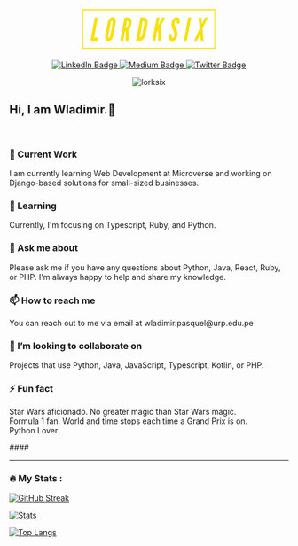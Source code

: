 <div id="header" align="center">
  
  <div id="badges">
  <img src="lordksix-logos_transparent.png" alt="logo" width="240"  height="auto" blackground="#fff" margin="auto"/>
  <br>
  <br>
    <a href="https://www.linkedin.com/in/wladpasquel/">
      <img src="https://img.shields.io/badge/LinkedIn-blue?style=for-the-badge&logo=linkedin&logoColor=white" alt="LinkedIn Badge"/>
    </a>
    <a href="https://medium.com/@wladimir.pasquel">
      <img src="https://badgen.net/badge/icon/wladimir.pasquel?icon=medium&label=Medium" alt="Medium Badge"/>
    </a>
    <a href="https://twitter.com/wapasquel">
      <img src="https://img.shields.io/badge/Twitter-blue?style=for-the-badge&logo=twitter&logoColor=white" alt="Twitter Badge"/>
    </a>
  </div>
  <p align="center"> <img src="https://komarev.com/ghpvc/?username=lorksix&label=Profile%20views&color=0e75b6&style=flat" alt="lorksix" /> </p>
</div>

<h2> Hi, I am Wladimir.👋<br></h2>
<br>

<h3>🔭 Current Work<br></h3>
<p align="left">I am currently learning Web Development at Microverse and working on Django-based solutions for small-sized businesses.</p>

<h3>🌱 Learning<br></h3>
<p align="left">Currently, I'm focusing on Typescript, Ruby, and Python.</p>

 
<h3>💬 Ask me about<br></h3>
<p align="left">Please ask me if you have any questions about Python, Java, React, Ruby, or PHP. I'm always happy to help and share my knowledge. </p>
 
<h3>📫 How to reach me <br></h3>
<p align="left">You can reach out to me via email at wladimir.pasquel@urp.edu.pe </p>

<h3>👯 I’m looking to collaborate on<br></h3>
<p align="left">Projects that use Python, Java, JavaScript, Typescript, Kotlin, or PHP. </p>
 
<h3>⚡ Fun fact <br></h3>
<p align="left">Star Wars aficionado. No greater magic than Star Wars magic.<br>
Formula 1 fan. World and time stops each time a Grand Prix is on. <br>
Python Lover.<br> </p>
 ####

 ---

### :fire: My Stats :

[![GitHub Streak](http://github-readme-streak-stats.herokuapp.com?user=lordksix&theme=tokyonight&background=000000)](https://git.io/streak-stats) 

[![Stats](https://github-readme-stats.vercel.app/api?username=lordksix&layout=compact&theme=tokyonight)](https://github.com/anuraghazra/github-readme-stats)

[![Top Langs](https://github-readme-stats.vercel.app/api/top-langs/?username=lordksix&theme=tokyonight&layout=compact)](https://github.com/anuraghazra/github-readme-stats)

